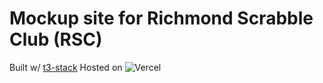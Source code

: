 # Mockup site for Richmond Scrabble Club (RSC)


Built w/ [t3-stack]("https://create.t3.gg/")
Hosted on ![Vercel](https://img.shields.io/badge/vercel-%23000000.svg?style=for-the-badge&logo=vercel&logoColor=white)
